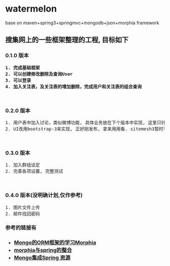 <h1>watermelon</h1>
<div>base on maven+spring3+springmvc+mongodb+json+morphia framework</div>


<h2>搜集网上的一些框架整理的工程, 目标如下</h2>

<h3>0.1.0 版本</h3>
<strong><pre>
1. 完成基础框架
2. 可以创建修改删除及查询User
3. 可以登录
4. 加入关注表，及关注表的增加删除，完成用户和关注表的组合查询
</pre></strong>
<br>
<h3>0.2.0 版本</h3>
<pre>
1. 用户表中加入讨论，类似微博功能, 具体业务放在下个版本中实现, 这里只针对查询给出例子.
2. UI改用bootstrap-3来实现, 正好刚发布, 拿来用用看. sitemesh3暂时不加, 需要时再引入.
</pre>
<br>
<h3>0.3.0 版本</h3>
<pre>
1. 加入群组设定
2. 完善各项设置, 完整测试
</pre>
<br>
<h3>0.4.0 版本(没明确计划,仅作参考)</h3>
<pre>
1. 图片文件上传
2. 邮件找回密码
</pre>

<h3>参考的链接有<h3>
<ul>
  <li><a href="http://topmanopensource.iteye.com/category/58118" target="_blank">Mongo的ORM框架的学习Morphia</a></li>  
  <li><a href="http://www.blogjava.net/watchzerg/archive/2012/09/21/388291.html" target="_blank">morphia与spring的整合</a></li>
  <li><a href="http://download.csdn.net/detail/mapeijie888/4221150" target="_blank">Mongo集成Spring 资源</a></li>
</ul>
